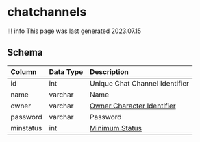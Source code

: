 # chatchannels

!!! info
	This page was last generated 2023.07.15

## Schema

| Column | Data Type | Description |
| :--- | :--- | :--- |
| id | int | Unique Chat Channel Identifier |
| name | varchar | Name |
| owner | varchar | [Owner Character Identifier](../../schema/characters/character_data.md) |
| password | varchar | Password |
| minstatus | int | [Minimum Status](../../../../server/player/status-levels) |

